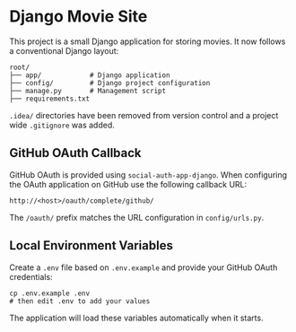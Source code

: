 # Django Movie Site

This project is a small Django application for storing movies. It now follows a conventional Django layout:

```
root/
├── app/            # Django application
├── config/         # Django project configuration
├── manage.py       # Management script
├── requirements.txt
```

`.idea/` directories have been removed from version control and a project wide `.gitignore` was added.

## GitHub OAuth Callback

GitHub OAuth is provided using `social-auth-app-django`. When configuring the OAuth application on GitHub use the following callback URL:

```
http://<host>/oauth/complete/github/
```

The `/oauth/` prefix matches the URL configuration in `config/urls.py`.

## Local Environment Variables

Create a `.env` file based on `.env.example` and provide your GitHub OAuth
credentials:

```
cp .env.example .env
# then edit .env to add your values
```

The application will load these variables automatically when it starts.
